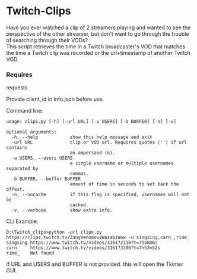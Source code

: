 # Twitch-Clips

Have you ever watched a clip of 2 streamers playing and wanted to see the perspective of the other streamer, but don't want to go through the trouble of searching through their VODs?  
This script retrieves the time in a Twitch broadcaster's VOD that matches the time a Twitch clip was recorded or the url+timestamp of another Twitch VOD.

### Requires  
requests

Provide client_id in info.json before use.

Command line:
    
    usage: clips.py [-h] [-url URL] [-u USERS] [-b BUFFER] [-n] [-v]

    optional arguments:
      -h, --help            show this help message and exit
      -url URL              clip or VOD url. Requires quotes ('') if url contains
                            an ampersand (&).
      -u USERS, --users USERS
                            a single username or multiple usernames separated by
                            commas.
      -b BUFFER, --buffer BUFFER
                            amount of time in seconds to set back the offest.
      -n, --nocache         if this flag is specified, usernames will not be
                            cached.
      -v, --verbose         show extra info.
      
CLI Example:

    D:\Twitch_clips>python -url clips.py https://clips.twitch.tv/ZanyVenomousWasabiWow -u singsing,carn_,rime_
    singsing https://www.twitch.tv/videos/316172110?t=7h58m6s
    carn_    https://www.twitch.tv/videos/316173396?t=7h52m52s
    rime_    Not found

If URL and USERS and BUFFER is not provided. this will open the Tkinter GUI.

